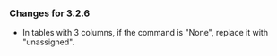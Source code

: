 ### Changes for 3.2.6 ###

*	In tables with 3 columns, if the command is "None", replace it with "unassigned".
